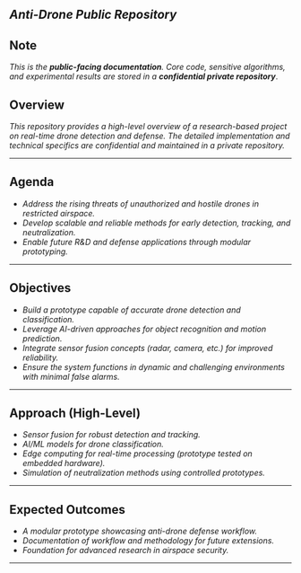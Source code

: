 ##  _Anti-Drone Public Repository_  

## **Note**  
 *This is the **public-facing documentation**. Core code, sensitive algorithms, and experimental results are stored in a **confidential private repository***.

## **Overview**  
*This repository provides a high-level overview of a research-based project on real-time drone detection and defense. The detailed implementation and technical specifics are confidential and maintained in a private repository.*  

---

## **Agenda**  
- *Address the rising threats of unauthorized and hostile drones in restricted airspace.*  
- *Develop scalable and reliable methods for early detection, tracking, and neutralization.*  
- *Enable future R&D and defense applications through modular prototyping.*  

---

## **Objectives**  
- *Build a prototype capable of accurate drone detection and classification.*  
- *Leverage AI-driven approaches for object recognition and motion prediction.*  
- *Integrate sensor fusion concepts (radar, camera, etc.) for improved reliability.*  
- *Ensure the system functions in dynamic and challenging environments with minimal false alarms.*  

---

## **Approach (High-Level)**  
- *Sensor fusion for robust detection and tracking.*  
- *AI/ML models for drone classification.*  
- *Edge computing for real-time processing (prototype tested on embedded hardware).*  
- *Simulation of neutralization methods using controlled prototypes.*  

---

## **Expected Outcomes**  
- *A modular prototype showcasing anti-drone defense workflow.*  
- *Documentation of workflow and methodology for future extensions.*  
- *Foundation for advanced research in airspace security.*  

---

  

